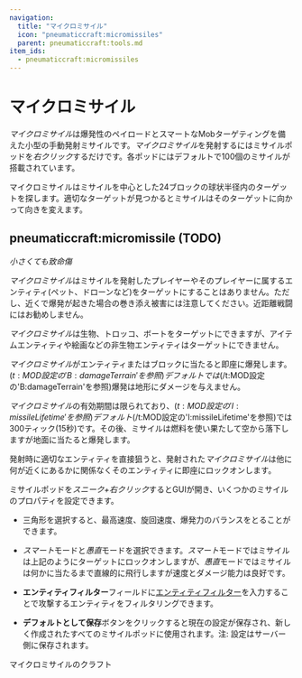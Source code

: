```yaml
---
navigation:
  title: "マイクロミサイル"
  icon: "pneumaticcraft:micromissiles"
  parent: pneumaticcraft:tools.md
item_ids:
  - pneumaticcraft:micromissiles
---
```


# マイクロミサイル

*マイクロミサイル*は爆発性のペイロードとスマートなMobターゲティングを備えた小型の手動発射ミサイルです。*マイクロミサイル*を発射するにはミサイルポッドを*右クリック*するだけです。各ポッドにはデフォルトで100個のミサイルが搭載されています。

マイクロミサイルはミサイルを中心とした24ブロックの球状半径内のターゲットを探します。適切なターゲットが見つかるとミサイルはそのターゲットに向かって向きを変えます。

## pneumaticcraft:micromissile (TODO)

<GameScene zoom={4}>
  <Entity id="pneumaticcraft:micromissile" y={-0.3} />
</GameScene>

*小さくても致命傷*

*マイクロミサイル*はミサイルを発射したプレイヤーやそのプレイヤーに属するエンティティ(ペット、ドローンなど)をターゲットにすることはありません。ただし、近くで爆発が起きた場合の巻き添え被害には注意してください。近距離戦闘にはお勧めしません。

*マイクロミサイル*は生物、トロッコ、ボートをターゲットにできますが、アイテムエンティティや絵画などの非生物エンティティはターゲットにできません。

*マイクロミサイル*がエンティティまたはブロックに当たると即座に爆発します。<Color hex="#880">$(t:MOD設定の'B:damageTerrain'を参照)デフォルトでは$(/t:MOD設定の'B:damageTerrain'を参照)</Color>爆発は地形にダメージを与えません。

*マイクロミサイル*の有効期間は限られており、<Color hex="#880">$(t:MOD設定の'I:missileLifetime'を参照)デフォルト$(/t:MOD設定の'I:missileLifetime'を参照)</Color>では300ティック(15秒)です。その後、ミサイルは燃料を使い果たして空から落下しますが地面に当たると爆発します。

発射時に適切なエンティティを直接狙うと、発射された*マイクロミサイル*は他に何が近くにあるかに関係なくそのエンティティに即座にロックオンします。

ミサイルポッドを*スニーク+右クリック*するとGUIが開き、いくつかのミサイルのプロパティを設定できます。
- 三角形を選択すると、最高速度、旋回速度、爆発力のバランスをとることができます。


- *スマート*モードと*愚直*モードを選択できます。*スマート*モードではミサイルは上記のようにターゲットにロックオンしますが、*愚直*モードではミサイルは何かに当たるまで直線的に飛行しますが速度とダメージ能力は良好です。
- **エンティティフィルター**フィールドに[エンティティフィルター](../entity_filter.md)を入力することで攻撃するエンティティをフィルタリングできます。


- **デフォルトとして保存**ボタンをクリックすると現在の設定が保存され、新しく作成されたすべてのミサイルポッドに使用されます。注: 設定はサーバー側に保存されます。

マイクロミサイルのクラフト

<Recipe id="pneumaticcraft:micromissiles" />

